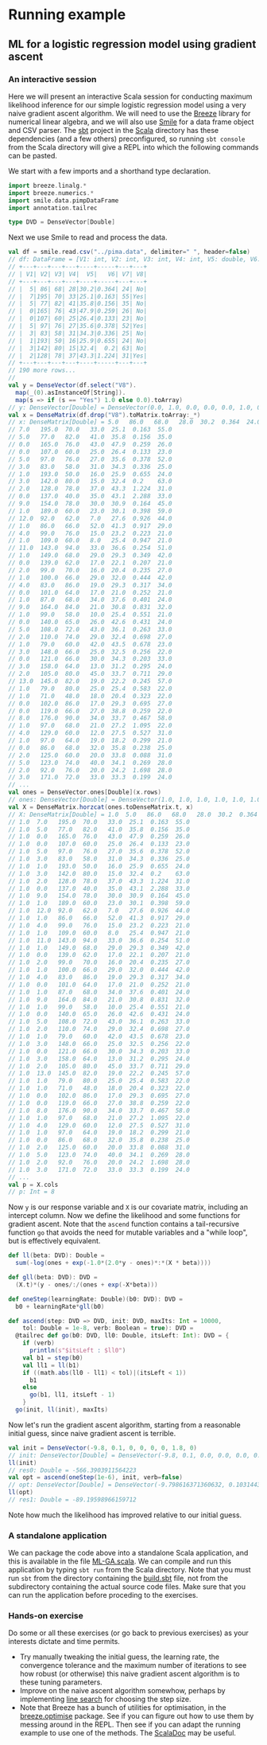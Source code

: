 # Running example

## ML for a logistic regression model using gradient ascent

### An interactive session

Here we will present an interactive Scala session for conducting maximum likelihood inference for our simple logistic regression model using a very naive gradient ascent algorithm. We will need to use the [Breeze](https://github.com/scalanlp/breeze/) library for numerical linear algebra, and we will also use [Smile](https://haifengl.github.io/) for a data frame object and CSV parser. The [sbt](https://www.scala-sbt.org/) project in the [Scala](../) directory has these dependencies (and a few others) preconfigured, so running `sbt console` from the Scala directory will give a REPL into which the following commands can be pasted.

We start with a few imports and a shorthand type declaration.
```scala
import breeze.linalg.*
import breeze.numerics.*
import smile.data.pimpDataFrame
import annotation.tailrec

type DVD = DenseVector[Double]
```

Next we use Smile to read and process the data.
```scala
val df = smile.read.csv("../pima.data", delimiter=" ", header=false)
// df: DataFrame = [V1: int, V2: int, V3: int, V4: int, V5: double, V6: double, V7: int, V8: String]
// +---+---+---+---+----+-----+---+---+
// | V1| V2| V3| V4|  V5|   V6| V7| V8|
// +---+---+---+---+----+-----+---+---+
// |  5| 86| 68| 28|30.2|0.364| 24| No|
// |  7|195| 70| 33|25.1|0.163| 55|Yes|
// |  5| 77| 82| 41|35.8|0.156| 35| No|
// |  0|165| 76| 43|47.9|0.259| 26| No|
// |  0|107| 60| 25|26.4|0.133| 23| No|
// |  5| 97| 76| 27|35.6|0.378| 52|Yes|
// |  3| 83| 58| 31|34.3|0.336| 25| No|
// |  1|193| 50| 16|25.9|0.655| 24| No|
// |  3|142| 80| 15|32.4|  0.2| 63| No|
// |  2|128| 78| 37|43.3|1.224| 31|Yes|
// +---+---+---+---+----+-----+---+---+
// 190 more rows...
// 
val y = DenseVector(df.select("V8").
  map(_(0).asInstanceOf[String]).
  map(s => if (s == "Yes") 1.0 else 0.0).toArray)
// y: DenseVector[Double] = DenseVector(0.0, 1.0, 0.0, 0.0, 0.0, 1.0, 0.0, 0.0, 0.0, 1.0, 1.0, 0.0, 1.0, 1.0, 0.0, 0.0, 0.0, 1.0, 1.0, 0.0, 0.0, 0.0, 0.0, 0.0, 0.0, 1.0, 0.0, 1.0, 0.0, 0.0, 0.0, 0.0, 1.0, 0.0, 1.0, 0.0, 0.0, 0.0, 0.0, 0.0, 1.0, 0.0, 0.0, 0.0, 0.0, 0.0, 0.0, 0.0, 1.0, 1.0, 0.0, 0.0, 1.0, 0.0, 0.0, 0.0, 0.0, 0.0, 0.0, 1.0, 1.0, 0.0, 0.0, 0.0, 0.0, 1.0, 1.0, 0.0, 1.0, 0.0, 1.0, 1.0, 1.0, 0.0, 1.0, 1.0, 0.0, 0.0, 1.0, 0.0, 0.0, 0.0, 1.0, 1.0, 0.0, 0.0, 1.0, 0.0, 0.0, 0.0, 0.0, 0.0, 1.0, 0.0, 0.0, 1.0, 0.0, 0.0, 0.0, 1.0, 0.0, 1.0, 0.0, 1.0, 0.0, 0.0, 0.0, 1.0, 0.0, 0.0, 0.0, 0.0, 1.0, 1.0, 0.0, 0.0, 1.0, 1.0, 0.0, 1.0, 0.0, 0.0, 1.0, 0.0, 1.0, 0.0, 0.0, 0.0, 0.0, 1.0, 1.0, 0.0, 0.0, 0.0, 0.0, 0.0, 0.0, 0.0, 0.0, 0.0, 1.0, 1.0, 0.0, 0.0, 0.0, 0.0, 0.0, 1.0, 0.0, 0.0, 0.0, 1.0, 1.0, 1.0, 0.0, 1.0, 1.0, 0.0, 0.0, 1.0, 1.0, 0.0, 0.0, 0.0, 0.0, 0.0, 1.0, 0.0, 0.0, 0.0, 1.0, 0.0, 1.0, 1.0, 1.0, 0.0, 0.0, 0.0, 0.0, 0.0, 0.0, 0.0, 0.0, 1.0, 0.0, 1.0, 1.0, 1.0, 0.0, 1.0, 0.0, 0.0, 1.0, 0.0, 0.0, 0.0, 1.0, 0.0, 0.0, 1.0)
val x = DenseMatrix(df.drop("V8").toMatrix.toArray:_*)
// x: DenseMatrix[Double] = 5.0   86.0   68.0   28.0  30.2  0.364  24.0  
// 7.0   195.0  70.0   33.0  25.1  0.163  55.0  
// 5.0   77.0   82.0   41.0  35.8  0.156  35.0  
// 0.0   165.0  76.0   43.0  47.9  0.259  26.0  
// 0.0   107.0  60.0   25.0  26.4  0.133  23.0  
// 5.0   97.0   76.0   27.0  35.6  0.378  52.0  
// 3.0   83.0   58.0   31.0  34.3  0.336  25.0  
// 1.0   193.0  50.0   16.0  25.9  0.655  24.0  
// 3.0   142.0  80.0   15.0  32.4  0.2    63.0  
// 2.0   128.0  78.0   37.0  43.3  1.224  31.0  
// 0.0   137.0  40.0   35.0  43.1  2.288  33.0  
// 9.0   154.0  78.0   30.0  30.9  0.164  45.0  
// 1.0   189.0  60.0   23.0  30.1  0.398  59.0  
// 12.0  92.0   62.0   7.0   27.6  0.926  44.0  
// 1.0   86.0   66.0   52.0  41.3  0.917  29.0  
// 4.0   99.0   76.0   15.0  23.2  0.223  21.0  
// 1.0   109.0  60.0   8.0   25.4  0.947  21.0  
// 11.0  143.0  94.0   33.0  36.6  0.254  51.0  
// 1.0   149.0  68.0   29.0  29.3  0.349  42.0  
// 0.0   139.0  62.0   17.0  22.1  0.207  21.0  
// 2.0   99.0   70.0   16.0  20.4  0.235  27.0  
// 1.0   100.0  66.0   29.0  32.0  0.444  42.0  
// 4.0   83.0   86.0   19.0  29.3  0.317  34.0  
// 0.0   101.0  64.0   17.0  21.0  0.252  21.0  
// 1.0   87.0   68.0   34.0  37.6  0.401  24.0  
// 9.0   164.0  84.0   21.0  30.8  0.831  32.0  
// 1.0   99.0   58.0   10.0  25.4  0.551  21.0  
// 0.0   140.0  65.0   26.0  42.6  0.431  24.0  
// 5.0   108.0  72.0   43.0  36.1  0.263  33.0  
// 2.0   110.0  74.0   29.0  32.4  0.698  27.0  
// 1.0   79.0   60.0   42.0  43.5  0.678  23.0  
// 3.0   148.0  66.0   25.0  32.5  0.256  22.0  
// 0.0   121.0  66.0   30.0  34.3  0.203  33.0  
// 3.0   158.0  64.0   13.0  31.2  0.295  24.0  
// 2.0   105.0  80.0   45.0  33.7  0.711  29.0  
// 13.0  145.0  82.0   19.0  22.2  0.245  57.0  
// 1.0   79.0   80.0   25.0  25.4  0.583  22.0  
// 1.0   71.0   48.0   18.0  20.4  0.323  22.0  
// 0.0   102.0  86.0   17.0  29.3  0.695  27.0  
// 0.0   119.0  66.0   27.0  38.8  0.259  22.0  
// 8.0   176.0  90.0   34.0  33.7  0.467  58.0  
// 1.0   97.0   68.0   21.0  27.2  1.095  22.0  
// 4.0   129.0  60.0   12.0  27.5  0.527  31.0  
// 1.0   97.0   64.0   19.0  18.2  0.299  21.0  
// 0.0   86.0   68.0   32.0  35.8  0.238  25.0  
// 2.0   125.0  60.0   20.0  33.8  0.088  31.0  
// 5.0   123.0  74.0   40.0  34.1  0.269  28.0  
// 2.0   92.0   76.0   20.0  24.2  1.698  28.0  
// 3.0   171.0  72.0   33.0  33.3  0.199  24.0  
// ...
val ones = DenseVector.ones[Double](x.rows)
// ones: DenseVector[Double] = DenseVector(1.0, 1.0, 1.0, 1.0, 1.0, 1.0, 1.0, 1.0, 1.0, 1.0, 1.0, 1.0, 1.0, 1.0, 1.0, 1.0, 1.0, 1.0, 1.0, 1.0, 1.0, 1.0, 1.0, 1.0, 1.0, 1.0, 1.0, 1.0, 1.0, 1.0, 1.0, 1.0, 1.0, 1.0, 1.0, 1.0, 1.0, 1.0, 1.0, 1.0, 1.0, 1.0, 1.0, 1.0, 1.0, 1.0, 1.0, 1.0, 1.0, 1.0, 1.0, 1.0, 1.0, 1.0, 1.0, 1.0, 1.0, 1.0, 1.0, 1.0, 1.0, 1.0, 1.0, 1.0, 1.0, 1.0, 1.0, 1.0, 1.0, 1.0, 1.0, 1.0, 1.0, 1.0, 1.0, 1.0, 1.0, 1.0, 1.0, 1.0, 1.0, 1.0, 1.0, 1.0, 1.0, 1.0, 1.0, 1.0, 1.0, 1.0, 1.0, 1.0, 1.0, 1.0, 1.0, 1.0, 1.0, 1.0, 1.0, 1.0, 1.0, 1.0, 1.0, 1.0, 1.0, 1.0, 1.0, 1.0, 1.0, 1.0, 1.0, 1.0, 1.0, 1.0, 1.0, 1.0, 1.0, 1.0, 1.0, 1.0, 1.0, 1.0, 1.0, 1.0, 1.0, 1.0, 1.0, 1.0, 1.0, 1.0, 1.0, 1.0, 1.0, 1.0, 1.0, 1.0, 1.0, 1.0, 1.0, 1.0, 1.0, 1.0, 1.0, 1.0, 1.0, 1.0, 1.0, 1.0, 1.0, 1.0, 1.0, 1.0, 1.0, 1.0, 1.0, 1.0, 1.0, 1.0, 1.0, 1.0, 1.0, 1.0, 1.0, 1.0, 1.0, 1.0, 1.0, 1.0, 1.0, 1.0, 1.0, 1.0, 1.0, 1.0, 1.0, 1.0, 1.0, 1.0, 1.0, 1.0, 1.0, 1.0, 1.0, 1.0, 1.0, 1.0, 1.0, 1.0, 1.0, 1.0, 1.0, 1.0, 1.0, 1.0, 1.0, 1.0, 1.0, 1.0, 1.0, 1.0)
val X = DenseMatrix.horzcat(ones.toDenseMatrix.t, x)
// X: DenseMatrix[Double] = 1.0  5.0   86.0   68.0   28.0  30.2  0.364  24.0  
// 1.0  7.0   195.0  70.0   33.0  25.1  0.163  55.0  
// 1.0  5.0   77.0   82.0   41.0  35.8  0.156  35.0  
// 1.0  0.0   165.0  76.0   43.0  47.9  0.259  26.0  
// 1.0  0.0   107.0  60.0   25.0  26.4  0.133  23.0  
// 1.0  5.0   97.0   76.0   27.0  35.6  0.378  52.0  
// 1.0  3.0   83.0   58.0   31.0  34.3  0.336  25.0  
// 1.0  1.0   193.0  50.0   16.0  25.9  0.655  24.0  
// 1.0  3.0   142.0  80.0   15.0  32.4  0.2    63.0  
// 1.0  2.0   128.0  78.0   37.0  43.3  1.224  31.0  
// 1.0  0.0   137.0  40.0   35.0  43.1  2.288  33.0  
// 1.0  9.0   154.0  78.0   30.0  30.9  0.164  45.0  
// 1.0  1.0   189.0  60.0   23.0  30.1  0.398  59.0  
// 1.0  12.0  92.0   62.0   7.0   27.6  0.926  44.0  
// 1.0  1.0   86.0   66.0   52.0  41.3  0.917  29.0  
// 1.0  4.0   99.0   76.0   15.0  23.2  0.223  21.0  
// 1.0  1.0   109.0  60.0   8.0   25.4  0.947  21.0  
// 1.0  11.0  143.0  94.0   33.0  36.6  0.254  51.0  
// 1.0  1.0   149.0  68.0   29.0  29.3  0.349  42.0  
// 1.0  0.0   139.0  62.0   17.0  22.1  0.207  21.0  
// 1.0  2.0   99.0   70.0   16.0  20.4  0.235  27.0  
// 1.0  1.0   100.0  66.0   29.0  32.0  0.444  42.0  
// 1.0  4.0   83.0   86.0   19.0  29.3  0.317  34.0  
// 1.0  0.0   101.0  64.0   17.0  21.0  0.252  21.0  
// 1.0  1.0   87.0   68.0   34.0  37.6  0.401  24.0  
// 1.0  9.0   164.0  84.0   21.0  30.8  0.831  32.0  
// 1.0  1.0   99.0   58.0   10.0  25.4  0.551  21.0  
// 1.0  0.0   140.0  65.0   26.0  42.6  0.431  24.0  
// 1.0  5.0   108.0  72.0   43.0  36.1  0.263  33.0  
// 1.0  2.0   110.0  74.0   29.0  32.4  0.698  27.0  
// 1.0  1.0   79.0   60.0   42.0  43.5  0.678  23.0  
// 1.0  3.0   148.0  66.0   25.0  32.5  0.256  22.0  
// 1.0  0.0   121.0  66.0   30.0  34.3  0.203  33.0  
// 1.0  3.0   158.0  64.0   13.0  31.2  0.295  24.0  
// 1.0  2.0   105.0  80.0   45.0  33.7  0.711  29.0  
// 1.0  13.0  145.0  82.0   19.0  22.2  0.245  57.0  
// 1.0  1.0   79.0   80.0   25.0  25.4  0.583  22.0  
// 1.0  1.0   71.0   48.0   18.0  20.4  0.323  22.0  
// 1.0  0.0   102.0  86.0   17.0  29.3  0.695  27.0  
// 1.0  0.0   119.0  66.0   27.0  38.8  0.259  22.0  
// 1.0  8.0   176.0  90.0   34.0  33.7  0.467  58.0  
// 1.0  1.0   97.0   68.0   21.0  27.2  1.095  22.0  
// 1.0  4.0   129.0  60.0   12.0  27.5  0.527  31.0  
// 1.0  1.0   97.0   64.0   19.0  18.2  0.299  21.0  
// 1.0  0.0   86.0   68.0   32.0  35.8  0.238  25.0  
// 1.0  2.0   125.0  60.0   20.0  33.8  0.088  31.0  
// 1.0  5.0   123.0  74.0   40.0  34.1  0.269  28.0  
// 1.0  2.0   92.0   76.0   20.0  24.2  1.698  28.0  
// 1.0  3.0   171.0  72.0   33.0  33.3  0.199  24.0  
// ...
val p = X.cols
// p: Int = 8
```

Now `y` is our response variable and `X` is our covariate matrix, including an intercept column. Now we define the likelihood and some functions for gradient ascent. Note that the `ascend` function contains a tail-recursive function `go` that avoids the need for mutable variables and a "while loop", but is effectively equivalent.
```scala
def ll(beta: DVD): Double =
  sum(-log(ones + exp(-1.0*(2.0*y - ones)*:*(X * beta))))

def gll(beta: DVD): DVD =
  (X.t)*(y - ones/:/(ones + exp(-X*beta)))

def oneStep(learningRate: Double)(b0: DVD): DVD =
  b0 + learningRate*gll(b0)

def ascend(step: DVD => DVD, init: DVD, maxIts: Int = 10000,
    tol: Double = 1e-8, verb: Boolean = true): DVD =
  @tailrec def go(b0: DVD, ll0: Double, itsLeft: Int): DVD = {
	if (verb)
	  println(s"$itsLeft : $ll0")
	val b1 = step(b0)
	val ll1 = ll(b1)
	if ((math.abs(ll0 - ll1) < tol)|(itsLeft < 1))
	  b1
	else
	  go(b1, ll1, itsLeft - 1)
	}
  go(init, ll(init), maxIts)
```

Now let's run the gradient ascent algorithm, starting from a reasonable initial guess, since naive gradient ascent is terrible.
```scala
val init = DenseVector(-9.8, 0.1, 0, 0, 0, 0, 1.8, 0)
// init: DenseVector[Double] = DenseVector(-9.8, 0.1, 0.0, 0.0, 0.0, 0.0, 1.8, 0.0)
ll(init)
// res0: Double = -566.3903911564223
val opt = ascend(oneStep(1e-6), init, verb=false)
// opt: DenseVector[Double] = DenseVector(-9.798616371360632, 0.1031443288126036, 0.032145673085756866, -0.004528559389196672, -0.001984121863541414, 0.08411858929117887, 1.801384805815113, 0.04114190402348266)
ll(opt)
// res1: Double = -89.19598966159712
```
Note how much the likelihood has improved relative to our initial guess.


### A standalone application

We can package the code above into a standalone Scala application, and this is available in the file [ML-GA.scala](../src/main/scala/ML-GA.scala). We can compile and run this application by typing `sbt run` from the Scala directory. Note that you must run `sbt` from the directory containing the [build.sbt](../build.sbt) file, not from the subdirectory containing the actual source code files. Make sure that you can run the application before proceding to the exercises.

### Hands-on exercise

Do some or all these exercises (or go back to previous exercises) as your interests dictate and time permits.

* Try manually tweaking the initial guess, the learning rate, the convergence tolerance and the maximum number of iterations to see how robust (or otherwise) this naive gradient ascent algorithm is to these tuning parameters.
* Improve on the naive ascent algorithm somewhow, perhaps by implementing [line search](https://en.wikipedia.org/wiki/Line_search) for choosing the step size.
* Note that Breeze has a bunch of utilities for optimisation, in the [breeze.optimise](https://github.com/scalanlp/breeze/wiki/Quickstart#breezeoptimize) package. See if you can figure out how to use them by messing around in the REPL. Then see if you can adapt the running example to use one of the methods. The [ScalaDoc](http://www.scalanlp.org/api/breeze/#breeze.optimize.package) may be useful.

